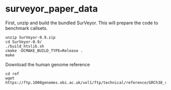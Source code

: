 # surveyor_paper_data

First, unzip and build the bundled SurVeyor. This will prepare the code to benchmark callsets.
```
unzip SurVeyor-0.9.zip 
cd SurVeyor-0.9/
./build_htslib.sh 
cmake -DCMAKE_BUILD_TYPE=Release .
make
```

Download the human genome reference
```
cd ref
wget https://ftp.1000genomes.ebi.ac.uk/vol1/ftp/technical/reference/GRCh38_reference_genome/GRCh38_full_analysis_set_plus_decoy_hla.fa
```
